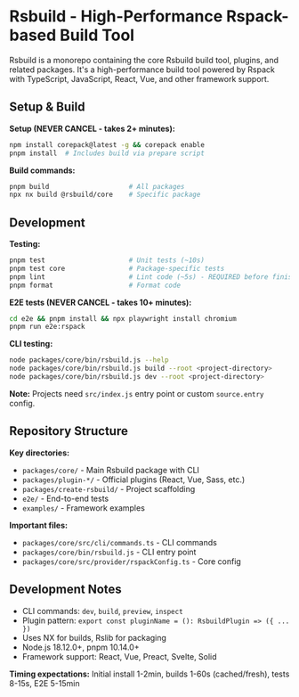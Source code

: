 # Rsbuild - High-Performance Rspack-based Build Tool

Rsbuild is a monorepo containing the core Rsbuild build tool, plugins, and related packages. It's a high-performance build tool powered by Rspack with TypeScript, JavaScript, React, Vue, and other framework support.

## Setup & Build

**Setup (NEVER CANCEL - takes 2+ minutes):**
```bash
npm install corepack@latest -g && corepack enable
pnpm install  # Includes build via prepare script
```

**Build commands:**
```bash
pnpm build                    # All packages
npx nx build @rsbuild/core    # Specific package
```

## Development

**Testing:**
```bash
pnpm test                     # Unit tests (~10s)
pnpm test core                # Package-specific tests
pnpm lint                     # Lint code (~5s) - REQUIRED before finishing
pnpm format                   # Format code
```

**E2E tests (NEVER CANCEL - takes 10+ minutes):**
```bash
cd e2e && pnpm install && npx playwright install chromium
pnpm run e2e:rspack
```

**CLI testing:**
```bash
node packages/core/bin/rsbuild.js --help
node packages/core/bin/rsbuild.js build --root <project-directory>
node packages/core/bin/rsbuild.js dev --root <project-directory>
```

**Note:** Projects need `src/index.js` entry point or custom `source.entry` config.

## Repository Structure

**Key directories:**
- `packages/core/` - Main Rsbuild package with CLI
- `packages/plugin-*/` - Official plugins (React, Vue, Sass, etc.)
- `packages/create-rsbuild/` - Project scaffolding
- `e2e/` - End-to-end tests
- `examples/` - Framework examples

**Important files:**
- `packages/core/src/cli/commands.ts` - CLI commands
- `packages/core/bin/rsbuild.js` - CLI entry point
- `packages/core/src/provider/rspackConfig.ts` - Core config

## Development Notes

- CLI commands: `dev`, `build`, `preview`, `inspect`
- Plugin pattern: `export const pluginName = (): RsbuildPlugin => ({ ... })`
- Uses NX for builds, Rslib for packaging
- Node.js 18.12.0+, pnpm 10.14.0+
- Framework support: React, Vue, Preact, Svelte, Solid

**Timing expectations:** Initial install 1-2min, builds 1-60s (cached/fresh), tests 8-15s, E2E 5-15min

